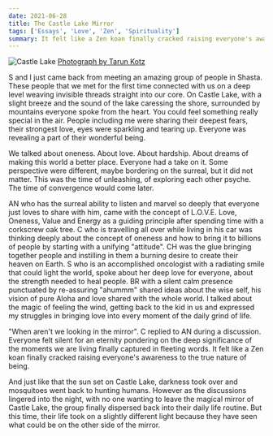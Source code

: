 ```yaml
---
date: 2021-06-28
title: The Castle Lake Mirror
tags: ['Essays', 'Love', 'Zen', 'Spirituality']
summary: It felt like a Zen koan finally cracked raising everyone's awareness to the true nature of being.
---
```


![Castle Lake](/static/images/castlelake.jpg)
[Photograph by Tarun Kotz](https://farm1.staticflickr.com/428/19335773493_b2c9cace45_k.jpg)

S and I just came back from meeting an amazing group of people in Shasta. These people that we met for the first time connected with us on a deep level weaving invisible threads straight into our core. On Castle Lake, with a slight breeze and the sound of the lake caressing the shore, surrounded by mountains everyone spoke from the heart. You could feel something really special in the air. People including me were sharing their deepest fears, their strongest love, eyes were sparkling and tearing up. Everyone was revealing a part of their wonderful being.

We talked about oneness. About love. About hardship. About dreams of making this world a better place. Everyone had a take on it. Some perspective were different, maybe bordering on the surreal, but it did not matter. This was the time of unleashing, of exploring each other psyche. The time of convergence would come later.

AN who has the surreal ability to listen and marvel so deeply that everyone just loves to share with him, came with the concept of L.O.V.E. Love, Oneness, Value and Energy as a guiding principle after spending time with a corkscrew oak tree. C who is travelling all over while living in his car was thinking deeply about the concept of oneness and how to bring it to billions of people by starting with a unifying "attitude". CH was the glue bringing together people and instilling in them a burning desire to create their heaven on Earth. S who is an accomplished oncologist with a radiating smile that could light the world, spoke about her deep love for everyone, about the strength needed to heal people. BR with a silent calm presence punctuated by re-assuring "ahummm" shared ideas about the wise self, his vision of pure Aloha and love shared with the whole world. I talked about the magic of feeling the wind, getting back to the kid in us and expressed my struggles in bringing love into every moment of the daily grind of life.

"When aren't we looking in the mirror". C replied to AN during a discussion. Everyone felt silent for an eternity pondering on the deep significance of the moments we are living finally captured in fleeting words. It felt like a Zen koan finally cracked raising everyone's awareness to the true nature of being.

And just like that the sun set on Castle Lake, darkness took over and mosquitoes went back to hunting humans. However as the discussions lingered into the night, with no one wanting to leave the magical mirror of Castle Lake, the group finally dispersed back into their daily life routine. But this time, their life took on a slightly different light because they have seen what could be on the other side of the mirror.

